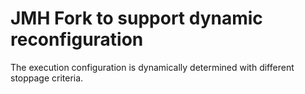 # JMH Fork to support dynamic reconfiguration

The execution configuration is dynamically determined with different stoppage criteria.
